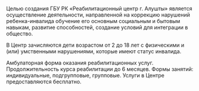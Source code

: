 Целью создания ГБУ РК «Реабилитационный центр г. Алушты» является осуществление деятельности, направленной на коррекцию нарушений ребенка-инвалида обучение его основным социальным и бытовым навыкам, развитие способностей, создание условий для интеграции в общество.

В Центр зачисляются дети возрастом от 2 до 18 лет с физическими и (или) умственными нарушениями, которые имеют статус инвалида.

Амбулаторная форма оказания реабилитационных услуг.
Продолжительность курса реабилитации до 6 месяцев.
Формы занятий: индивидуальные, подгрупповые, групповые.
Услуги в Центре предоставляются бесплатно.
